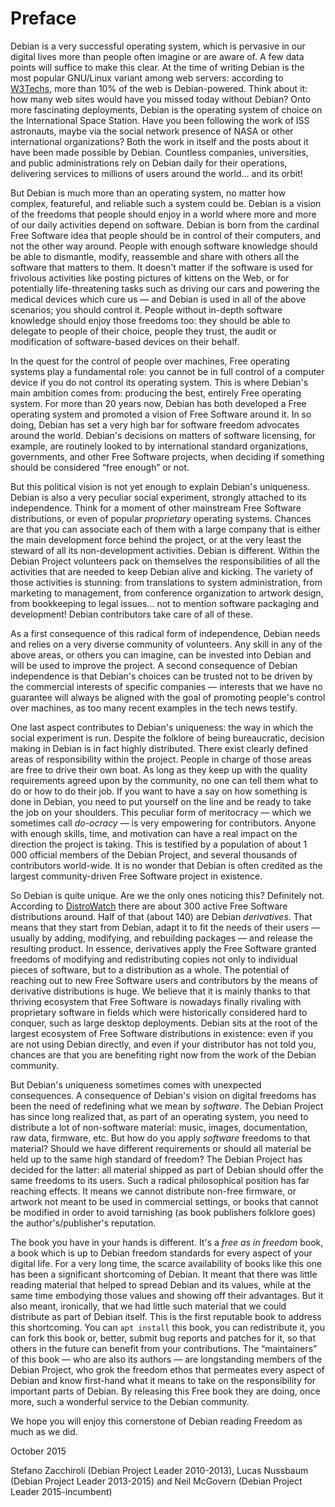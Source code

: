 Preface
=======

Debian is a very successful operating system, which is pervasive in our
digital lives more than people often imagine or are aware of. A few data
points will suffice to make this clear. At the time of writing Debian is
the most popular GNU/Linux variant among web servers: according to
[W3Techs](http://w3techs.com/), more than 10% of the web is
Debian-powered. Think about it: how many web sites would have you missed
today without Debian? Onto more fascinating deployments, Debian is the
operating system of choice on the International Space Station. Have you
been following the work of ISS astronauts, maybe via the social network
presence of NASA or other international organizations? Both the work in
itself and the posts about it have been made possible by Debian.
Countless companies, universities, and public administrations rely on
Debian daily for their operations, delivering services to millions of
users around the world... and its orbit!

But Debian is much more than an operating system, no matter how complex,
featureful, and reliable such a system could be. Debian is a vision of
the freedoms that people should enjoy in a world where more and more of
our daily activities depend on software. Debian is born from the
cardinal Free Software idea that people should be in control of their
computers, and not the other way around. People with enough software
knowledge should be able to dismantle, modify, reassemble and share with
others all the software that matters to them. It doesn't matter if the
software is used for frivolous activities like posting pictures of
kittens on the Web, or for potentially life-threatening tasks such as
driving our cars and powering the medical devices which cure us — and
Debian is used in all of the above scenarios; you should control it.
People without in-depth software knowledge should enjoy those freedoms
too: they should be able to delegate to people of their choice, people
they trust, the audit or modification of software-based devices on their
behalf.

In the quest for the control of people over machines, Free operating
systems play a fundamental role: you cannot be in full control of a
computer device if you do not control its operating system. This is
where Debian's main ambition comes from: producing the best, entirely
Free operating system. For more than 20 years now, Debian has both
developed a Free operating system and promoted a vision of Free Software
around it. In so doing, Debian has set a very high bar for software
freedom advocates around the world. Debian's decisions on matters of
software licensing, for example, are routinely looked to by
international standard organizations, governments, and other Free
Software projects, when deciding if something should be considered “free
enough” or not.

But this political vision is not yet enough to explain Debian's
uniqueness. Debian is also a very peculiar social experiment, strongly
attached to its independence. Think for a moment of other mainstream
Free Software distributions, or even of popular *proprietary* operating
systems. Chances are that you can associate each of them with a large
company that is either the main development force behind the project, or
at the very least the steward of all its non-development activities.
Debian is different. Within the Debian Project volunteers pack on
themselves the responsibilities of all the activities that are needed to
keep Debian alive and kicking. The variety of those activities is
stunning: from translations to system administration, from marketing to
management, from conference organization to artwork design, from
bookkeeping to legal issues... not to mention software packaging and
development! Debian contributors take care of all of these.

As a first consequence of this radical form of independence, Debian
needs and relies on a very diverse community of volunteers. Any skill in
any of the above areas, or others you can imagine, can be invested into
Debian and will be used to improve the project. A second consequence of
Debian independence is that Debian's choices can be trusted not to be
driven by the commercial interests of specific companies — interests
that we have no guarantee will always be aligned with the goal of
promoting people's control over machines, as too many recent examples in
the tech news testify.

One last aspect contributes to Debian's uniqueness: the way in which the
social experiment is run. Despite the folklore of being bureaucratic,
decision making in Debian is in fact highly distributed. There exist
clearly defined areas of responsibility within the project. People in
charge of those areas are free to drive their own boat. As long as they
keep up with the quality requirements agreed upon by the community, no
one can tell them what to do or how to do their job. If you want to have
a say on how something is done in Debian, you need to put yourself on
the line and be ready to take the job on your shoulders. This peculiar
form of meritocracy — which we sometimes call *do-ocracy* — is very
empowering for contributors. Anyone with enough skills, time, and
motivation can have a real impact on the direction the project is
taking. This is testified by a population of about 1 000 official
members of the Debian Project, and several thousands of contributors
world-wide. It is no wonder that Debian is often credited as the largest
community-driven Free Software project in existence.

So Debian is quite unique. Are we the only ones noticing this?
Definitely not. According to [DistroWatch](http://distrowatch.com/)
there are about 300 active Free Software distributions around. Half of
that (about 140) are Debian *derivatives*. That means that they start
from Debian, adapt it to fit the needs of their users — usually by
adding, modifying, and rebuilding packages — and release the resulting
product. In essence, derivatives apply the Free Software granted
freedoms of modifying and redistributing copies not only to individual
pieces of software, but to a distribution as a whole. The potential of
reaching out to new Free Software users and contributors by the means of
derivative distributions is huge. We believe that it is mainly thanks to
that thriving ecosystem that Free Software is nowadays finally rivaling
with proprietary software in fields which were historically considered
hard to conquer, such as large desktop deployments. Debian sits at the
root of the largest ecosystem of Free Software distributions in
existence: even if you are not using Debian directly, and even if your
distributor has not told you, chances are that you are benefiting right
now from the work of the Debian community.

But Debian's uniqueness sometimes comes with unexpected consequences. A
consequence of Debian's vision on digital freedoms has been the need of
redefining what we mean by *software*. The Debian Project has since long
realized that, as part of an operating system, you need to distribute a
lot of non-software material: music, images, documentation, raw data,
firmware, etc. But how do you apply *software* freedoms to that
material? Should we have different requirements or should all material
be held up to the same high standard of freedom? The Debian Project has
decided for the latter: all material shipped as part of Debian should
offer the same freedoms to its users. Such a radical philosophical
position has far reaching effects. It means we cannot distribute
non-free firmware, or artwork not meant to be used in commercial
settings, or books that cannot be modified in order to avoid tarnishing
(as book publishers folklore goes) the author's/publisher's reputation.

The book you have in your hands is different. It's a *free as in
freedom* book, a book which is up to Debian freedom standards for every
aspect of your digital life. For a very long time, the scarce
availability of books like this one has been a significant shortcoming
of Debian. It meant that there was little reading material that helped
to spread Debian and its values, while at the same time embodying those
values and showing off their advantages. But it also meant, ironically,
that we had little such material that we could distribute as part of
Debian itself. This is the first reputable book to address this
shortcoming. You can `apt install` this book, you can redistribute it,
you can fork this book or, better, submit bug reports and patches for
it, so that others in the future can benefit from your contributions.
The “maintainers” of this book — who are also its authors — are
longstanding members of the Debian Project, who grok the freedom ethos
that permeates every aspect of Debian and know first-hand what it means
to take on the responsibility for important parts of Debian. By
releasing this Free book they are doing, once more, such a wonderful
service to the Debian community.

We hope you will enjoy this cornerstone of Debian reading Freedom as
much as we did.

October 2015

Stefano Zacchiroli (Debian Project Leader 2010-2013), Lucas Nussbaum
(Debian Project Leader 2013-2015) and Neil McGovern (Debian Project
Leader 2015-incumbent)
